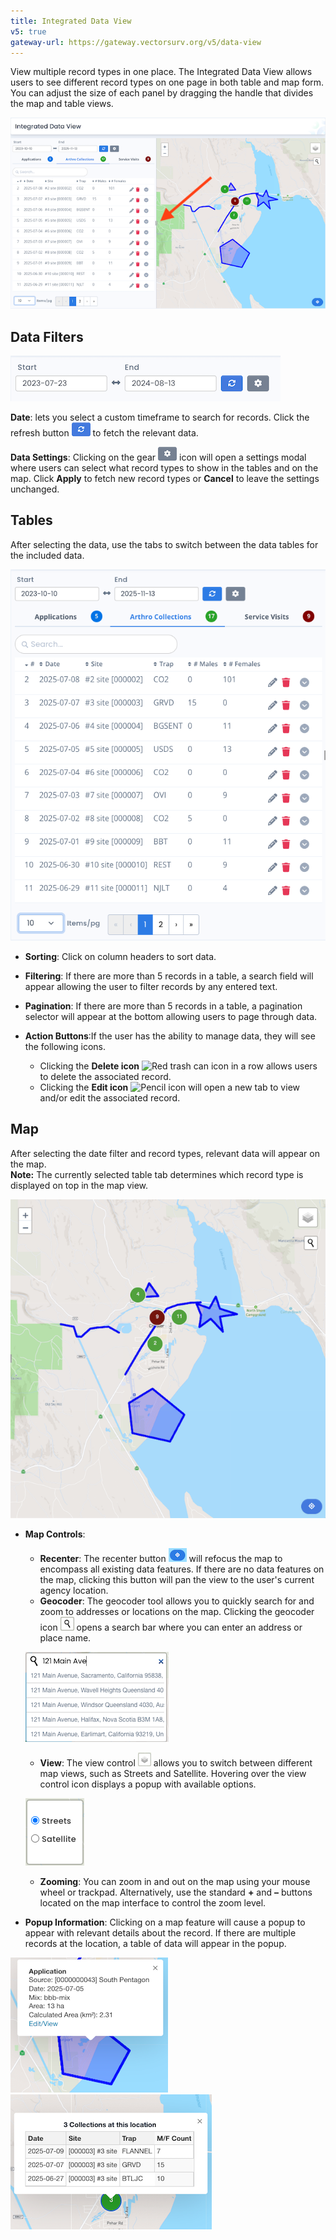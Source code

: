 ```yaml
---
title: Integrated Data View
v5: true
gateway-url: https://gateway.vectorsurv.org/v5/data-view
---
```


View multiple record types in one place. The Integrated Data View allows users to see different record types on one page in both table and map form. You can adjust the size of each panel by dragging the handle that divides the map and table views.

![Integrated Data View Page](/assets/images/docs/integrated-data-view.png)

## Data Filters

![Data View record Filters](/assets/images/docs/data-view-record-filters.png)

**Date**: lets you select a custom timeframe to search for records. Click the refresh button ![Refresh Button](/assets/images/docs/refresh-btn.png) to fetch the relevant data.

**Data Settings**: Clicking on the gear ![Data Setting Icon](/assets/images/docs/gear-btn.png) icon will open a settings modal where users can select what record types to show in the tables and on the map. Click **Apply** to fetch new record types or **Cancel** to leave the settings unchanged.

## Tables

After selecting the data, use the tabs to switch between the data tables for the included data.

![Data Table](/assets/images/docs/integrated-data-view-tables.png)

- **Sorting**: Click on column headers to sort data.

- **Filtering**: If there are more than 5 records in a table, a search field will appear allowing the user to filter records by any entered text.

- **Pagination**: If there are more than 5 records in a table, a pagination selector will appear at the bottom allowing users to page through data.

- **Action Buttons**:If the user has the ability to manage data, they will see the following icons.
  - Clicking the **Delete icon** ![Red trash can icon](/assets/images/docs/action-button-delete.png) in a row allows users to delete the associated record.
  - Clicking the **Edit icon** ![Pencil icon](/assets/images/docs/action-button-edit.png) will open a new tab to view and/or edit the associated record.

## Map

After selecting the date filter and record types, relevant data will appear on the map.  
**Note:** The currently selected table tab determines which record type is displayed on top in the map view.

![Data Table](/assets/images/docs/integrated-data-view-map.png)

- **Map Controls**:

  - **Recenter**: The recenter button ![Recenter Button](/assets/images/docs/recenter-btn.png) will refocus the map to encompass all existing data features. If there are no data features on the map, clicking this button will pan the view to the user's current agency location.
  - **Geocoder**: The geocoder tool allows you to quickly search for and zoom to addresses or locations on the map. Clicking the geocoder icon ![Magnifying Glass](/assets/images/docs/magnifying-glass.png) opens a search bar where you can enter an address or place name.

  ![Geocoder](/assets/images/docs/geocoder.png)

  - **View**: The view control ![View Control](/assets/images/docs/map-view-control.png) allows you to switch between different map views, such as Streets and Satellite. Hovering over the view control icon displays a popup with available options.

  ![View Control](/assets/images/docs/map-view-control-radio-btns.png)

  - **Zooming**: You can zoom in and out on the map using your mouse wheel or trackpad. Alternatively, use the standard **+** and **–** buttons located on the map interface to control the zoom level.

- **Popup Information**: Clicking on a map feature will cause a popup to appear with relevant details about the record. If there are multiple records at the location, a table of data will appear in the popup.

![Collection Cluster Popup](/assets/images/docs/application-popup-DV.png) ![Collection Cluster Popup](/assets/images/docs/collection-cluster-popup-DV.png)
